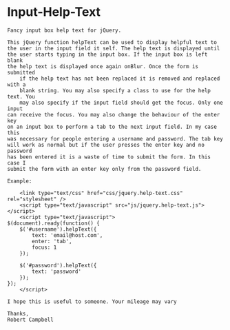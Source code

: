 Input-Help-Text
===============

	Fancy input box help text for jQuery.

	This jQuery function helpText can be used to display helpful text to 
	the user in the input field it self. The help text is displayed until
	the user starts typing in the input box. If the input box is left blank 
	the help text is displayed once again onBlur. Once the form is submitted 
        if the help text has not been replaced it is removed and replaced with a
        blank string. You may also specify a class to use for the help text. You
        may also specify if the input field should get the focus. Only one input
	can receive the focus. You may also change the behaviour of the enter key
	on an input box to perform a tab to the next input field. In my case this 
	was necessary for people entering a username and password. The tab key 
	will work as normal but if the user presses the enter key and no password 
	has been entered it is a waste of time to submit the form. In this case I 
	submit the form with an enter key only from the password field.
	
	Example:

        <link type="text/css" href="css/jquery.help-text.css" rel="stylesheet" />
        <script type="text/javascript" src="js/jquery.help-text.js"></script>
        <script type="text/javascript">
	$(document).ready(function() {
		$('#username').helpText({
			text: 'email@host.com',
			enter: 'tab',
			focus: 1
		});
		
		$('#password').helpText({
			text: 'password'
		});
	});
        </script>
	
	I hope this is useful to someone. Your mileage may vary
	
	Thanks,
	Robert Campbell

